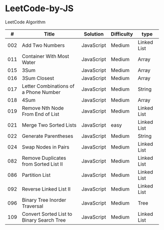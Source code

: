 # LeetCode-by-JS
LeetCode Algorithm

| # | Title                                     | Solution | Difficulty|type       |
|---|-------------------------------------------|----------|-----------|-----------|
|002|Add Two Numbers                            |JavaScript|Medium     |Linked List|
|011|Container With Most Water                  |JavaScript|Medium     |Array      |
|015|3Sum                                       |JavaScript|Medium     |Array      |
|016|3Sum Closest                               |JavaScript|Medium     |Array      |
|017|Letter Combinations of a Phone Number      |JavaScript|Medium     |String     |
|018|4Sum                                       |JavaScript|Medium     |Array      |
|019|Remove Nth Node From End of List           |JavaScript|Medium     |Linked List|
|021|Merge Two Sorted Lists                     |JavaScript|easy       |Linked List|
|022|Generate Parentheses                       |JavaScript|Medium     |String     |
|024|Swap Nodes in Pairs                        |JavaScript|Medium     |Linked List|
|082|Remove Duplicates from Sorted List II      |JavaScript|Medium     |Linked List|
|086|Partition List                             |JavaScript|Medium     |Linked List|
|092|Reverse Linked List II                     |JavaScript|Medium     |Linked List|
|096|Binary Tree Inorder Traversal              |JavaScript|Medium     |Tree       |
|109|Convert Sorted List to Binary Search Tree  |JavaScript|Medium     |Linked List|
